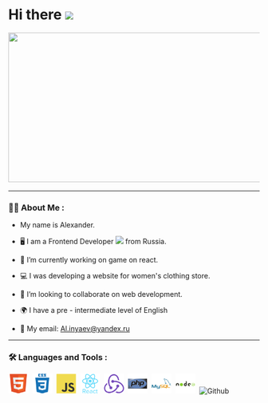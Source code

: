 <!-- ### Hi there 👋 -->

<!--
**AlexInyaev/AlexInyaev** is a ✨ _special_ ✨ repository because its `README.md` (this file) appears on your GitHub profile.

Here are some ideas to get you started:

- 🔭 I’m currently working on ...
- 🌱 I’m currently learning ...
- 👯 I’m looking to collaborate on ...
- 🤔 I’m looking for help with ...
- 💬 Ask me about ...
- 📫 How to reach me: ...
- 😄 Pronouns: ...
- ⚡ Fun fact: ...
-->
<!-- <div id="header" align="center">
  <img src="https://media.giphy.com/media/RJVw6tIfb2dIwTHFb0/giphy.gif"  height="150" />
</div> -->
<h1>
  Hi there
  <img src="https://media.giphy.com/media/hvRJCLFzcasrR4ia7z/giphy.gif" width="30px" />
</h1>
<div align="center">
  <img src="https://media.giphy.com/media/dWesBcTLavkZuG35MI/giphy.gif" width="600" height="300"/>
</div>

___
### :man_technologist: About Me :
- My name is Alexander.
- 🖥 I am a Frontend Developer <img src="https://media.giphy.com/media/WUlplcMpOCEmTGBtBW/giphy.gif" width="30"> from Russia.

- 🔭 I’m currently working on game  on react.
- 💻 I was developing a website for women's clothing store.
- 👯 I’m looking to collaborate on web development.
- :earth_africa: I have a pre - intermediate level of English
- 💬 My email: Al.inyaev@yandex.ru
___
### :hammer_and_wrench: Languages and Tools :
<div>
  <img src="https://github.com/devicons/devicon/blob/master/icons/html5/html5-original.svg" title="HTML5" alt="HTML" width="40" height="40"/>&nbsp;
   <img src="https://github.com/devicons/devicon/blob/master/icons/css3/css3-plain-wordmark.svg"  title="CSS3" alt="CSS" width="40" height="40"/>&nbsp;
  <img src="https://github.com/devicons/devicon/blob/master/icons/javascript/javascript-original.svg" title="JavaScript" alt="JavaScript" width="40" height="40"/>&nbsp;
  <img src="https://github.com/devicons/devicon/blob/master/icons/react/react-original-wordmark.svg" title="React" alt="React" width="40" height="40"/>&nbsp;
  <img src="https://github.com/devicons/devicon/blob/master/icons/redux/redux-original.svg" title="Redux" alt="Redux " width="40" height="40"/>&nbsp;
   <img src="https://raw.githubusercontent.com/devicons/devicon/1119b9f84c0290e0f0b38982099a2bd027a48bf1/icons/php/php-original.svg" title="PHP" alt="PHP " width="40" height="40"/>&nbsp;
  <img src="https://github.com/devicons/devicon/blob/master/icons/mysql/mysql-original-wordmark.svg" title="MySQL"  alt="MySQL" width="40" height="40"/>&nbsp;
  <img src="https://github.com/devicons/devicon/blob/master/icons/nodejs/nodejs-original-wordmark.svg" title="NodeJS" alt="NodeJS" width="40" height="40"/>&nbsp;
   <img src="https://cdn-icons-png.flaticon.com/512/270/270798.png" title="Github" alt="Github" width="40" height="40"/>&nbsp;
</div>
